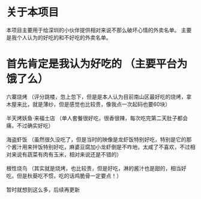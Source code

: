 # 关于本项目
本项目主要用于给深圳的小伙伴提供相对来说不那么破坏心情的外卖名单。
主要是我个人认为的好吃的和不好吃的外卖名单。
# 首先肯定是我认为好吃的 （主要平台为饿了么）
六寨烧烤 （评分跳楼，忽上忽下，但是是本人认为目前南山区最好吃的烧烤，拿木屋来比，就是薄纱，但是感觉也比较贵，像我点一次起码也要60块） <br /><br />
半天烤妖鱼·来福士店 （单人套餐很好吃，很香很辣，每次吃完第二天肚子都会痛，不过确实好吃） <br /><br />
海盗虾饭 （虽然很久没吃了，但是当时的映像是龙虾饭特别好吃，特别是它的那个酱汁用来拌饭特别好吃，麻婆豆腐加小龙虾倒是不咋地，太咸了不喜欢，不过相对来说有蔬菜有肉有玉米，相对来说还是不错的） <br /><br />
根性烧鸟 （其实就是烧烤，也比较贵，但是好吃，淋的酱汁也是甜的，相当好吃，但是秋葵吃不惯，吃的话鸡脆骨一定要点！） <br /><br />
暂时就想到这么多，后续再更新 <br /><br />
